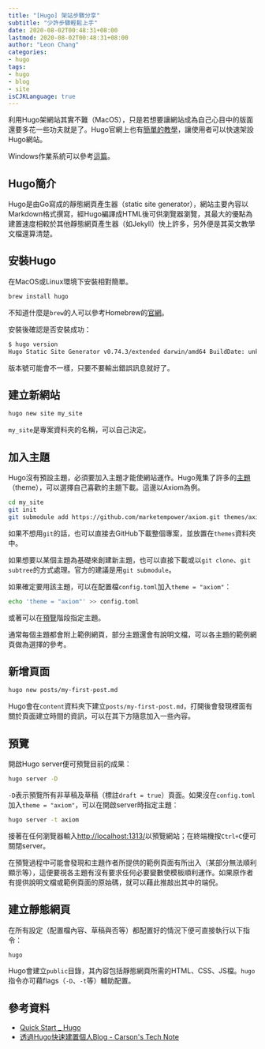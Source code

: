 ```yaml
---
title: "[Hugo] 架站步驟分享"
subtitle: "少許步驟輕鬆上手"
date: 2020-08-02T00:48:31+08:00
lastmod: 2020-08-02T00:48:31+08:00
author: "Leon Chang"
categories:
- hugo
tags:
- hugo
- blog
- site
isCJKLanguage: true
---
```


利用Hugo架網站其實不難（MacOS），只是若想要讓網站成為自己心目中的版面還要多花一些功夫就是了。Hugo官網上也有[簡單的教學][HugoQuickStart]，讓使用者可以快速架設Hugo網站。

Windows作業系統可以參考[這篇][WindowsHugo]。

## Hugo簡介

Hugo是由Go寫成的靜態網頁產生器（static site generator），網站主要內容以Markdown格式撰寫，經Hugo編譯成HTML後可供瀏覽器瀏覽，其最大的優點為建置速度相較於其他靜態網頁產生器（如Jekyll）快上許多，另外便是其英文教學文檔還算清楚。

## 安裝Hugo

在MacOS或Linux環境下安裝相對簡單。

```sh
brew install hugo
```

不知道什麼是`brew`的人可以參考Homebrew的[官網][Brew]。

安裝後確認是否安裝成功：

```sh
$ hugo version
Hugo Static Site Generator v0.74.3/extended darwin/amd64 BuildDate: unknown
```

版本號可能會不一樣，只要不要輸出錯誤訊息就好了。

## 建立新網站

```sh
hugo new site my_site
```

`my_site`是專案資料夾的名稱，可以自己決定。

## 加入主題

Hugo沒有預設主題，必須要加入主題才能使網站運作。Hugo蒐集了許多的[主題][HugoThemes]（theme），可以選擇自己喜歡的主題下載。這邊以Axiom為例。

```sh
cd my_site
git init
git submodule add https://github.com/marketempower/axiom.git themes/axiom
```

如果不想用`git`的話，也可以直接去GitHub下載整個專案，並放置在`themes`資料夾中。

如果想要以某個主題為基礎來創建新主題，也可以直接下載或以`git clone`、`git subtree`的方式處理。官方的建議是用`git submodule`。

如果確定要用該主題，可以在配置檔`config.toml`加入`theme = "axiom"`：

```sh
echo 'theme = "axiom"' >> config.toml
```

或著可以在[預覽](#預覽)階段指定主題。

通常每個主題都會附上範例網頁，部分主題還會有說明文檔，可以各主題的範例網頁做為選擇的參考。

## 新增頁面

```sh
hugo new posts/my-first-post.md
```

Hugo會在`content`資料夾下建立`posts/my-first-post.md`，打開後會發現裡面有關於頁面建立時間的資訊，可以在其下方隨意加入一些內容。

## 預覽

開啟Hugo server便可預覽目前的成果：

```sh
hugo server -D
```

`-D`表示預覽所有非草稿及草稿（標註`draft = true`）頁面。如果沒在`config.toml`加入`theme = "axiom"`，可以在開啟server時指定主題：

```sh
hugo server -t axiom
```

接著在任何瀏覽器輸入<http://localhost:1313/>以預覽網站；在終端機按`Ctrl+C`便可關閉server。

在預覽過程中可能會發現和主題作者所提供的範例頁面有所出入（某部分無法順利顯示等），這便要視各主題有沒有要求任何必要變數使模板順利運作。如果原作者有提供說明文檔或範例頁面的原始碼，就可以藉此推敲出其中的端倪。

## 建立靜態網頁

在所有設定（配置檔內容、草稿與否等）都配置好的情況下便可直接執行以下指令：

```sh
hugo
```

Hugo會建立`public`目錄，其內容包括靜態網頁所需的HTML、CSS、JS檔。`hugo`指令亦可藉flags（`-D`、`-t`等）輔助配置。

## 參考資料

- [Quick Start _ Hugo][HugoQuickStart]
- [透過Hugo快速建置個人Blog - Carson's Tech Note](https://carsonwah.github.io/15213187969126.html)

[HugoQuickStart]: https://gohugo.io/getting-started/quick-start/
[WindowsHugo]: https://blog.yowko.com/windows-10-hugo/
[Brew]: https://brew.sh/
[HugoThemes]: https://themes.gohugo.io/

